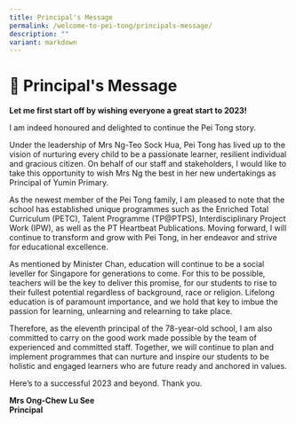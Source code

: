 ```yaml
---
title: Principal's Message
permalink: /welcome-to-pei-tong/principals-message/
description: ""
variant: markdown
---
```

# 📃 Principal's Message


**Let me first start off by wishing everyone a great start to 2023!**

  

I am indeed honoured and delighted to continue the Pei Tong story.&nbsp;

  

Under the leadership of Mrs Ng-Teo Sock Hua, Pei Tong has lived up to the vision of nurturing every child to be a passionate learner, resilient individual and gracious citizen. On behalf of our staff and stakeholders, I would like to take this opportunity to wish Mrs Ng the best in her new undertakings as Principal of Yumin Primary.

  

As the newest member of the Pei Tong family, I am pleased to note that the school has established unique programmes such as the Enriched Total Curriculum (PETC), Talent Programme (TP@PTPS), Interdisciplinary Project Work (IPW), as well as the PT Heartbeat Publications. Moving forward, I will continue to transform and grow with Pei Tong, in her endeavor and strive for educational excellence.&nbsp;

  

As mentioned by Minister Chan, education will continue to be a social leveller for Singapore for generations to come. For this to be possible, teachers will be the key to deliver this promise, for our students to rise to their fullest potential regardless of background, race or religion. Lifelong education is of paramount importance, and we hold that key to imbue the passion for learning, unlearning and relearning to take place.&nbsp;&nbsp;

  

Therefore, as the eleventh principal of the 78-year-old school, I am also committed to carry on the good work made possible by the team of experienced and committed staff. Together, we will continue to plan and implement programmes that can nurture and inspire our students to be holistic and engaged learners who are future ready and anchored in values.&nbsp;

  

Here’s to a successful 2023 and beyond. Thank you.&nbsp;

  

**Mrs Ong-Chew Lu See**<br>
**Principal**